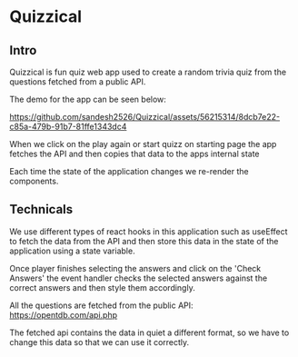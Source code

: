 # Quizzical

## Intro

Quizzical is fun quiz web app used to create a random trivia quiz from the questions fetched from a public API. 

The demo for the app can be seen below: 

https://github.com/sandesh2526/Quizzical/assets/56215314/8dcb7e22-c85a-479b-91b7-81ffe1343dc4

When we click on the play again or start quizz on starting page the app fetches the API and then copies that data to the apps internal state

Each time the state of the application changes we re-render the components.

## Technicals

We use different types of react hooks in this application such as useEffect to fetch the data from the API and then store this data in the state of the application using a state variable.

Once player finishes selecting the answers and click on the 'Check Answers' the event handler checks the selected answers against the correct answers and then style them accordingly.

All the questions are fetched from the public API: https://opentdb.com/api.php

The fetched api contains the data in quiet a different format, so we have to change this data so that we can use it correctly.
